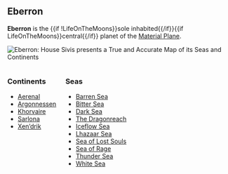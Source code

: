 ## Eberron

**Eberron** is the {{if !LifeOnTheMoons}}sole 
inhabited{{/if}}{{if LifeOnTheMoons}}central{{/if}}
planet of the [Material Plane](/planes/material).

![Eberron: House Sivis presents a True and Accurate Map of its Seas and Continents](/img/maps/eberron.jpg)

<div class="columns">
<div>

### Continents

* [Aerenal](/aerenal)
* [Argonnessen](/argonnessen)
* [Khorvaire](/khorvaire)
* [Sarlona](/sarlona)
* [Xen’drik](/xen-drik)

</div>
<div>

### Seas

* [Barren Sea](/barren-sea)
* [Bitter Sea](/bitter-sea)
* [Dark Sea](/dark-sea)
* [The Dragonreach](/dragonreach)
* [Iceflow Sea](/iceflow-sea)
* [Lhazaar Sea](/lhazaar-sea)
* [Sea of Lost Souls](/sea-of-lost-souls)
* [Sea of Rage](/sea-of-rage)
* [Thunder Sea](/thunder-sea)
* [White Sea](/white-sea)

</div>
</div>